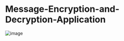 # Message-Encryption-and-Decryption-Application
![image](https://github.com/kunaladarsh/Message-Encryption-and-Decryption-Application/assets/78250787/6d6fbcd6-8afc-4fd6-af56-1791314aaa20)
